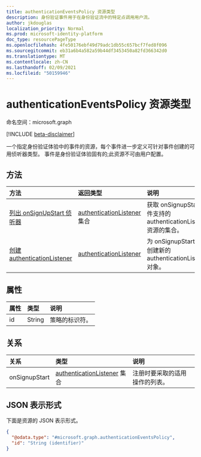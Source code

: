 ```yaml
---
title: authenticationEventsPolicy 资源类型
description: 身份验证事件用于在身份验证流中的特定点调用用户流。
author: jkdouglas
localization_priority: Normal
ms.prod: microsoft-identity-platform
doc_type: resourcePageType
ms.openlocfilehash: 4fe50176ebf49d79adc1db55c657bcf7fed8f096
ms.sourcegitcommit: eb31a6b4a582a59b44df3453450a82fd366342d0
ms.translationtype: MT
ms.contentlocale: zh-CN
ms.lasthandoff: 02/09/2021
ms.locfileid: "50159946"
---
```

# <a name="authenticationeventspolicy-resource-type"></a>authenticationEventsPolicy 资源类型

命名空间：microsoft.graph

[!INCLUDE [beta-disclaimer](../../includes/beta-disclaimer.md)]

一个指定身份验证体验中的事件的资源，每个事件进一步定义可针对事件创建的可用侦听器类型。 事件是身份验证体验固有的;此资源不可由用户配置。

## <a name="methods"></a>方法

|方法|返回类型|说明|
|:---|:---|:---|
|[列出 onSignUpStart 侦听器](../api/authenticationeventspolicy-list-onsignupstart.md)|[authenticationListener](../resources/authenticationlistener.md) 集合|获取 onSignupStart 事件支持的 authenticationListener 资源的集合。|
|[创建 authenticationListener](../api/authenticationeventspolicy-post-onsignupstart.md)|[authenticationListener](../resources/authenticationlistener.md)|为 onSignupStart 事件创建新的 authenticationListener 对象。|

## <a name="properties"></a>属性

|属性|类型|说明|
|:---|:---|:---|
|id|String|策略的标识符。|

## <a name="relationships"></a>关系

|关系|类型|说明|
|:---|:---|:---|
|onSignupStart|[authenticationListener](../resources/authenticationlistener.md) 集合|注册时要采取的适用操作的列表。|

## <a name="json-representation"></a>JSON 表示形式

下面是资源的 JSON 表示形式。
<!-- {
  "blockType": "resource",
  "keyProperty": "id",
  "@odata.type": "microsoft.graph.authenticationEventsPolicy",
  "openType": false
}
-->

``` json
{
  "@odata.type": "#microsoft.graph.authenticationEventsPolicy",
  "id": "String (identifier)"
}
```
